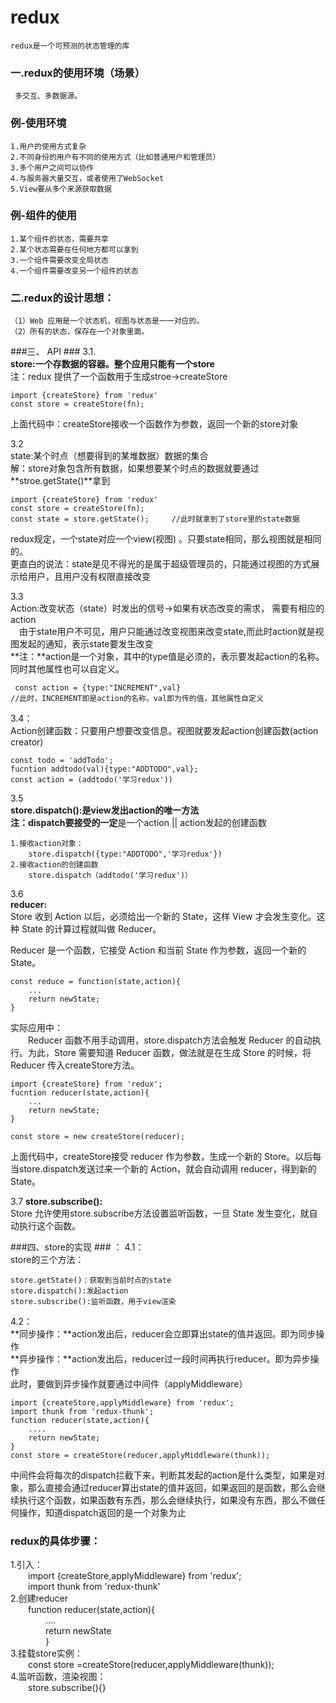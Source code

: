 # redux #
	redux是一个可预测的状态管理的库

### 一.redux的使用环境（场景） ###
	 多交互、多数据源。  
### 例-使用环境 ###

	1.用户的使用方式复杂  
	2.不同身份的用户有不同的使用方式（比如普通用户和管理员）  
	3.多个用户之间可以协作   
	4.与服务器大量交互，或者使用了WebSocket  
	5.View要从多个来源获取数据  
### 例-组件的使用 ###
	1.某个组件的状态，需要共享  
	2.某个状态需要在任何地方都可以拿到  
	3.一个组件需要改变全局状态  
	4.一个组件需要改变另一个组件的状态
### 二.redux的设计思想： ###
	（1）Web 应用是一个状态机，视图与状态是一一对应的。
	（2）所有的状态，保存在一个对象里面。
###三、 API ###
3.1.  
**store:**一个存数据的容器。**整个应用**只能有**一个store**  
注：redux 提供了一个函数用于生成stroe->createStore  

	import {createStore} from 'redux'
	const store = createStore(fn);
上面代码中：createStore接收一个函数作为参数，返回一个新的store对象

3.2  
state:某个时点（想要得到的某堆数据）数据的集合  
解：store对象包含所有数据，如果想要某个时点的数据就要通过**stroe.getState()**拿到
	
	import {createStore} from 'redux'
	const store = createStore(fn);
	const state = store.getState();		//此时就拿到了store里的state数据
redux规定，一个state对应一个view(视图)	。只要state相同，那么视图就是相同的。  
更直白的说法：state是见不得光的是属于超级管理员的，只能通过视图的方式展示给用户，且用户没有权限直接改变	  

3.3  
Action:改变状态（state）时发出的信号->如果有状态改变的需求， 需要有相应的action  
&emsp;由于state用户不可见，用户只能通过改变视图来改变state,而此时action就是视图发起的通知，表示state要发生改变  
**注：**action是一个对象，其中的type值是必须的，表示要发起action的名称。同时其他属性也可以自定义。

	 const action = {type:"INCREMENT",val}
	//此时，INCREMENT即是action的名称，val即为传的值，其他属性自定义

3.4：  
Action创建函数：只要用户想要改变信息。视图就要发起action创建函数(action creator)  
	
	const todo = 'addTodo';
	fucntion addtodo(val){type:"ADDTODO",val};
	const action = (addtodo('学习redux'))

3.5  
**store.dispatch():**是view发出action的唯一方法  
注：dispatch要接受的**一定**是一个action || action发起的创建函数
	
	1.接收action对象：
		store.dispatch({type:"ADDTODO",'学习redux'})
	2.接收action的创建函数
		store.dispatch（addtodo('学习redux')）

3.6  
**reducer:**  
Store 收到 Action 以后，必须给出一个新的 State，这样 View 才会发生变化。这种 State 的计算过程就叫做 Reducer。

Reducer 是一个函数，它接受 Action 和当前 State 作为参数，返回一个新的 State。
	
	const reduce = function(state,action){
		...
		return newState;
	}
实际应用中：  
&emsp;&emsp;Reducer 函数不用手动调用，store.dispatch方法会触发 Reducer 的自动执行。为此，Store 需要知道 Reducer 函数，做法就是在生成 Store 的时候，将 Reducer 传入createStore方法。

	import {createStore} from 'redux';
	fucntion reducer(state,action){
		...
		return newState;
	}
	
	const store = new createStore(reducer);

上面代码中，createStore接受 reducer 作为参数，生成一个新的 Store。以后每当store.dispatch发送过来一个新的 Action，就会自动调用 reducer，得到新的 State。
	
3.7
**store.subscribe():**  
Store 允许使用store.subscribe方法设置监听函数，一旦 State 发生变化，就自动执行这个函数。  
  

###四、store的实现 ###	：
4.1：  
store的三个方法：

	store.getState()：获取到当前时点的state
	store.dispatch():发起action
	store.subscribe():监听函数，用于view渲染

4.2：  
**同步操作：**action发出后，reducer会立即算出state的值并返回。即为同步操作  
**异步操作：**action发出后，reducer过一段时间再执行reducer。即为异步操作  
	此时，要做到异步操作就要通过中间件（applyMiddleware）

	import {createStore,applyMiddleware} from 'redux';
	import thunk from 'redux-thunk';
	function reducer(state,action){
		....
		return newState;
	}
	const store = createStore(reducer,applyMiddleware(thunk));

中间件会将每次的dispatch拦截下来，判断其发起的action是什么类型，如果是对象，那么直接会通过reducer算出state的值并返回，如果返回的是函数，那么会继续执行这个函数，如果函数有东西，那么会继续执行，如果没有东西，那么不做任何操作，知道dispatch返回的是一个对象为止

### redux的具体步骤： ###
1.引入：  
&emsp;&emsp;import {createStore,applyMiddleware} from 'redux';  
&emsp;&emsp;import thunk from 'redux-thunk'  
2.创建reducer  
&emsp;&emsp;function reducer(state,action){    
&emsp;&emsp;&emsp;&emsp;....  
&emsp;&emsp;&emsp;&emsp;return newState   
&emsp;&emsp;&emsp;&emsp;}  
3.挂载store实例：  
&emsp;&emsp;const store =createStore(reducer,applyMiddleware(thunk));  
4.监听函数，渲染视图：  
&emsp;&emsp;store.subscribe(){}	
	




